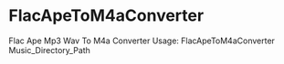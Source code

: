 # FlacApeToM4aConverter
Flac Ape Mp3 Wav To M4a Converter
Usage:
FlacApeToM4aConverter Music_Directory_Path
